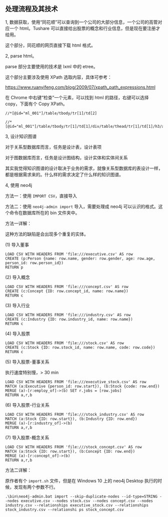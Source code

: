 ## 处理流程及其技术

1, 数据获取，使用“同花顺”可以查询到一个公司的大部分信息，一个公司的高管对应一个 html。Tushare 可以直接给出股票的概念和行业信息，但是现在要注册才给用。

这个部分，同花顺的网页直接下载 html 格式。

2, parse html。

parse 部分主要使用的技术是 lxml 中的 etree。

这个部分主要涉及使用 XPath 选取内容，具体可参考：

https://www.ruanyifeng.com/blog/2009/07/xpath_path_expressions.html

在 Chrome 中右键“检查”一个元素，可以找到 html 的路径，右键可以选择 copy，下面有个 Copy XPath。

```
//*[@id="ml_001"]/table/tbody/tr[1]/td[2]

//*[@id="ml_001"]/table/tbody/tr[1]/td[1]/div/table/thead/tr[1]/td[1]/h3/a
```

3, 设计知识图谱

对于关系型数据库而言，任务是设计表，设计表项

对于图数据库而言，任务是设计图结构，设计实体和实体间关系

其实我觉得知识图谱的设计取决于业务的需求，就像关系型数据库的表设计一样，都是根据需求来的。什么样的需求决定了什么样的知识图谱。

4, 使用 neo4j

方法一：使用 `IMPORT CSV`，直接导入

方法二：使用 `neo4j-admin import` 导入，需要处理成 neo4j 可以认识的格式。这个命令在数据库所在的 bin 文件夹中。

方法一详解：

这种方法的缺陷是会出现多个重复的实体。

(1) 导入董事

```
LOAD CSV WITH HEADERS FROM 'file:///executive.csv' AS row
CREATE (p:Person {name: row.name, gender: row.gender, age: row.age, person_id: row.person_id})
RETURN p
```

(2) 导入概念

```
LOAD CSV WITH HEADERS FROM 'file:///concept.csv' AS row
CREATE (c:Concept {ID: row.concept_id, name: row.name})
RETURN c
```

(3) 导入行业

```
LOAD CSV WITH HEADERS FROM 'file:///industry.csv' AS row
CREATE (c:Industry {ID: row.industry_id, name: row.name})
RETURN c
```

(4) 导入股票

```
LOAD CSV WITH HEADERS FROM 'file:///stock.csv' AS row
CREATE (c:Stock {ID: row.stock_id, name: row.name, code: row.code})
RETURN c
```

(5) 导入股票-董事关系

执行速度特别慢，> 30 min

```
LOAD CSV WITH HEADERS FROM 'file:///executive_stock.csv' AS row
MATCH (a:Executive {person_id: row.start}), (b:Stock {code: row.end})
MERGE (a)-[r:employ_of]->(b) SET r.jobs = [row.jobs]
RETURN a,r,b
```

(6) 导入股票-行业关系

```
LOAD CSV WITH HEADERS FROM 'file:///stock_industry.csv' AS row
MATCH (a:Stock {ID: row.start}), (b:Industry {ID: row.end})
MERGE (a)-[r:industry_of]->(b)
RETURN a,r,b
```

(7) 导入股票-概念关系

```
LOAD CSV WITH HEADERS FROM 'file:///stock_concept.csv' AS row
MATCH (a:Stock {ID: row.start}), (b:Concept {ID: row.end})
MERGE (a)-[r:concept_of]->(b)
RETURN a,r,b
```

方法二详解：

原作者有个 `import.sh` 文件，但是在 Windows 10 上的 neo4j Desktop 执行的时候，发现有两个参数不行。

```
.\bin\neo4j-admin.bat import --skip-duplicate-nodes --id-type=STRING --nodes executive.csv --nodes stock.csv --nodes concept.csv --nodes industry.csv --relationships executive_stock.csv --relationships stock_industry.csv --relationshi ps stock_concept.csv
```
